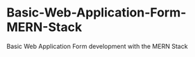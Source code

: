 # Basic-Web-Application-Form-MERN-Stack
Basic Web Application Form  development with the MERN Stack
